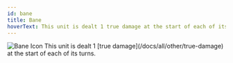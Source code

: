 ```yaml
---
id: bane
title: Bane
hoverText: This unit is dealt 1 true damage at the start of each of its turns.
---
```


<img src="/icons/bane.svg" alt="Bane Icon" />
This unit is dealt 1 [true damage](/docs/all/other/true-damage) at the start of each of its turns.